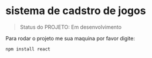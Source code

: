 <h1> sistema de cadstro de jogos</h1>


> Status do PROJETO: Em desenvolvimento

Para rodar o projeto me sua maquina por favor digite:

```
npm install react
```
